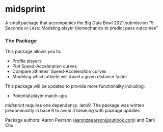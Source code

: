 # midsprint

A small package that accompanies the Big Data Bowl 2021 submission "5 Seconds or Less: Modeling player biomechanics to predict pass outcomes"

### The Package

This package allows you to:
* Profile players
* Plot Speed-Acceleration curves
* Compare athletes' Speed-Acceleration curves
* Modeling which athlete will travel a given distance faster

This package will be updated to provide more functionality including:
* Potential player match-ups

*midsprint* requires one dependency: lamW. The package was written predominantly in base R to avoid it breaking with package updates

Package authors:
Aaron Pearson (aaronzpearson@outlook.com) and Dani Chu
